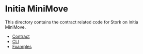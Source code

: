 # Initia MiniMove

This directory contains the contract related code for Stork on Initia MiniMove. 

 - [Contract](contracts)
 - [CLI](cli)
 - [Examples](examples)
